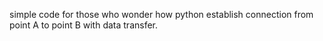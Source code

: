 simple code for those who wonder how python establish connection from point A to point B with data transfer.

